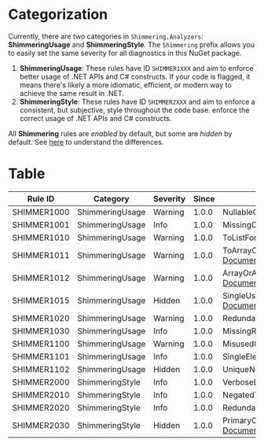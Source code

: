 # Categorization
Currently, there are two categories in `Shimmering.Analyzers`: **ShimmeringUsage** and **ShimmeringStyle**. The `Shimmering` prefix allows you to easily set the same severity for all diagnostics in this NuGet package.
1. **ShimmeringUsage**: These rules have ID `SHIMMER1XXX` and aim to enforce better usage of .NET APIs and C# constructs. If your code is flagged, it means there's likely a more idiomatic, efficient, or modern way to achieve the same result in .NET.
2. **ShimmeringStyle**: These rules have ID `SHIMMER2XXX` and aim to enforce a consistent, but subjective, style throughout the code base. enforce the correct usage of .NET APIs and C# constructs.

All **Shimmering** rules are _enabled_ by default, but some are _hidden_ by default. See [here](https://learn.microsoft.com/en-us/visualstudio/code-quality/use-roslyn-analyzers?view=vs-2022#silent-vs-none-severity) to understand the differences.

# Table
  Rule ID   |    Category     | Severity | Since | Notes
------------|-----------------|----------|-------|-------
SHIMMER1000 | ShimmeringUsage | Warning  | 1.0.0 | NullableCancellationTokenAnalyzer, [Documentation](UsageRules/SHIMMER1000.md)
SHIMMER1001 | ShimmeringUsage |   Info   | 1.0.0 | MissingCancellationTokenAnalyzer, [Documentation](UsageRules/SHIMMER1001.md)
SHIMMER1010 | ShimmeringUsage | Warning  | 1.0.0 | ToListForEachAnalyzer, [Documentation](UsageRules/SHIMMER1010.md)
SHIMMER1011 | ShimmeringUsage | Warning  | 1.0.0 | ToArrayOrToListFollowedByLinqMethodAnalyzer, [Documentation](UsageRules/SHIMMER1011.md)
SHIMMER1012 | ShimmeringUsage | Warning  | 1.0.0 | ArrayOrArrayReturningMethodFollowedByToArrayAnalyzer, [Documentation](UsageRules/SHIMMER1012.md)
SHIMMER1015 | ShimmeringUsage |  Hidden  | 1.0.0 | SingleUseIEnumerableMaterializationAnalyzer, [Documentation](UsageRules/SHIMMER1015.md)
SHIMMER1020 | ShimmeringUsage | Warning  | 1.0.0 | RedundantSpreadElementAnalyzer, [Documentation](UsageRules/SHIMMER1020.md)
SHIMMER1030 | ShimmeringUsage |   Info   | 1.0.0 | MissingRemoveEmptyEntriesAnalyzer, [Documentation](UsageRules/SHIMMER1030.md)
SHIMMER1100 | ShimmeringUsage | Warning  | 1.0.0 | MisusedOrDefaultAnalyzer, [Documentation](UsageRules/SHIMMER1100.md)
SHIMMER1101 | ShimmeringUsage |   Info   | 1.0.0 | SingleElementConcatAnalyzer, [Documentation](UsageRules/SHIMMER1101.md)
SHIMMER1102 | ShimmeringUsage |  Hidden  | 1.0.0 | UniqueNonSetCollectionAnalyzer, [Documentation](UsageRules/SHIMMER1102.md)
SHIMMER2000 | ShimmeringStyle |   Info   | 1.0.0 | VerboseLinqChainAnalyzer, [Documentation](StyleRules/SHIMMER2000.md)
SHIMMER2010 | ShimmeringStyle |   Info   | 1.0.0 | NegatedTernaryConditionAnalyzer, [Documentation](StyleRules/SHIMMER2010.md)
SHIMMER2020 | ShimmeringStyle |   Info   | 1.0.0 | RedundantOutVariableAnalyzer, [Documentation](StyleRules/SHIMMER2020.md)
SHIMMER2030 | ShimmeringStyle |  Hidden  | 1.0.0 | PrimaryConstructorParameterReassignmentAnalyzer, [Documentation](StyleRules/SHIMMER2030.md)